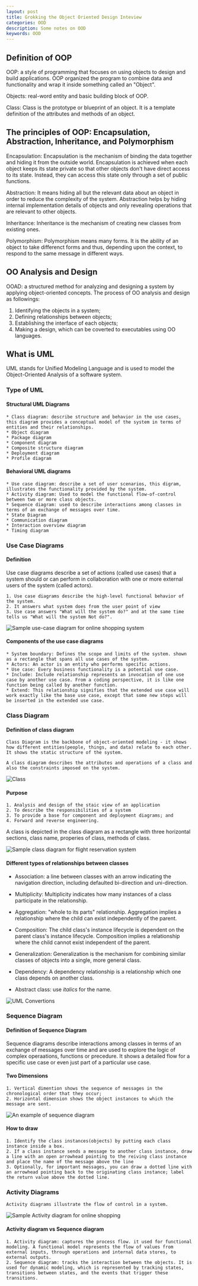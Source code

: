```yaml
---
layout: post
title: Grokking the Object Oriented Design Inteview
categories: OOD
description: Some notes on OOD
keywords: OOD
---
```


## Definition of OOP

OOP: a style of programming that focuses on using objects to design and build applications. OOP organized the program to combine data and functionality and wrap it inside something called an "Object".

Objects: real-word entity and basic building block of OOP.

Class: Class is the prototype or blueprint of an object. It is a template definition of the attributes and methods of an object.

## The principles of OOP: Encapsulation, Abstraction, Inheritance, and Polymorphism

Encapsulation: Encapsulation is the mechanism of binding the data together and hiding it from the outside world. Encapsulation is achieved when each object keeps its state private so that other objects don't have direct access to its state. Instead, they can access this state only through a set of public functions.

Abstraction: It means hiding all but the relevant data about an object in order to reduce the complexity of the system. Abstraction helps by hiding internal implementation details of objects and only revealing operations that are relevant to other objects.

Inheritance: Inheritance is the mechanism of creating new classes from existing ones.

Polymorphism: Polymorphism means many forms. It is the ability of an object to take differenct forms and thus, depending upon the context, to respond to the same message in different ways.

## OO Analysis and Design

OOAD: a structured method for analyzing and designing a system by applying object-oriented concepts. The process of OO analysis and design as followings:

1. Identifying the objects in a system;
2. Defining relationships between objects;
3. Establishing the interface of each objects;
4. Making a design, which can be coverted to executables using OO languages.

## What is UML

UML stands for Unified Modeling Language and is used to model the Object-Oriented Analysis of a software system.

### Type of UML

#### Structural UML Diagrams

    * Class diagram: describe structure and behavior in the use cases, this diagram provides a conceptual model of the system in terms of entities and their relationships.
    * Object diagram
    * Package diagram
    * Component diagram
    * Composite structure diagram
    * Deployment diagram
    * Profile diagram
  
#### Behavioral UML diagrams

    * Use case diagram: describe a set of user scenarios, this digram, illustrates the functionality provided by the system.
    * Activity diagram: Used to model the functional flow-of-control between two or more class objects.
    * Sequence diagram: used to describe interactions among classes in terms of an exchange of messages over time.
    * State Diagram
    * Communication diagram
    * Interaction overview diagram
    * Timing diagram

### Use Case Diagrams

#### Definition

Use case diagrams describe a set of actions (called use cases) that a system should or can perform in collaboration with one or more external users of the system (called actors).

    1. Use case diagrams describe the high-level functional behavior of the system. 
    2. It answers what system does from the user point of view
    3. Use case answers "What will the system do?" and at the same time tells us "What will the system Not do?". 
   
![Sample use-case diagram for online shopping system](https://github.com/wbing520/wbing520.github.io/blob/master/images/OOD/Use%20Case%20Diagrams%20-%20Grokking%20the%20Object%20Oriented%20Design%20Interview.png)

#### Components of the use case diagrams

    * System boundary: Defines the scope and limits of the system. shown as a rectangle that spans all use cases of the system. 
    * Actors: An actor is an entity who performs specific actions. 
    * Use case: Every business functionality is a potential use case.
    * Include: Include relationship represents an invocation of one use case by another use case. From a coding perspective, it is like one function being called by another function.
    * Extend: This relationship signifies that the extended use case will work exactly like the base use case, except that some new steps will be inserted in the extended use case.
  
### Class Diagram

#### Definition of class diagram

    Class Diagram is the backbone of object-oriented modeling - it shows how different entities(people, things, and data) relate to each other. It shows the static structure of the system.  

    A class diagram describes the attributes and operations of a class and also the constraints imposed on the system. 
![Class](https://github.com/wbing520/wbing520.github.io/blob/master/images/OOD/Class%20Diagram%20-%20Grokking%20the%20Object%20Oriented%20Design%20Interview.png)

#### Purpose

    1. Analysis and design of the staic view of an application
    2. To describe the responsibilities of a system
    3. To provide a base for component and deployment diagrams; and 
    4. Forward and reverse engineering.

A class is depicted in the class diagram as a rectangle with three horizontal sections, class name, properies of class, methods of class.

![Sample class diagram for flight reservation system](https://raw.githubusercontent.com/wbing520/wbing520.github.io/master/images/OOD/FightReserveSystem_Class%20Diagram%20-%20Grokking%20the%20Object%20Oriented%20Design%20Interview.png)

#### Different types of relationships between classes

* Association: a line between classes with an arrow indicating the navigation direction, including defaulted bi-direction and uni-direction.

* Multiplicity: Multiplicity indicates how many instances of a class participate in the relationship.

* Aggregation: "whole to its parts" relationship. Aggregation implies a relationship where the child can exist independently of the parent.

* Composition: The child class's instance lifecycle is dependent on the parent class's instance lifecycle. Composition implies a relationship where the child cannot exist independent of the parent.

* Generalization: Generalization is the mechanism for combining similar classes of objects into a single, more general class.

* Dependency: A dependency relationship is a relationship which one class depends on another class.
  
* Abstract class: use *italics* for the name.

![UML Convertions](https://github.com/wbing520/wbing520.github.io/blob/master/images/OOD/UML%20Conversion-Class%20Diagram%20-%20Grokking%20the%20Object%20Oriented%20Design%20Interview(1).png)

### Sequence Diagram

#### Definition of Sequence Diagram

Sequence diagrams describe interactions among classes in terms of an exchange of messages over time and are used to explore the logic of complex operaations, functions or precedure. It shows a detailed flow for a specific use case or even just part of a particular use case.

#### Two Dimensions

    1. Vertical dimention shows the sequence of messages in the chronological order that they occur;
    2. Horizontal dimension shows the object instances to which the message are sent.

![An example of sequence diagram](https://github.com/wbing520/wbing520.github.io/blob/master/images/OOD/Sequence%20diagram%20-%20Grokking%20the%20Object%20Oriented%20Design%20Interview.png)

#### How to draw

    1. Identify the class instances(objects) by putting each class instance inside a box. 
    2. If a class instance sends a message to another class instance, draw a line with an open arrowhead pointing to the reiving class instance and place the name of the message above the line
    3. Optionally, for important messages, you can draw a dotted line with an arrowhead pointing back to the originating class instance; label the return value above the dotted line.

### Activity Diagrams

    Activity diagrams illustrate the flow of control in a system. 
![Sample Activity diagram for online shopping](https://github.com/wbing520/wbing520.github.io/blob/master/images/OOD/Activity%20Diagrams%20-%20Grokking%20the%20Object%20Oriented%20Design%20Interview.png)

#### Activity diagram vs Sequence diagram

    1. Activity diagram: captures the process flow. it used for functional modeling. A functional model represents the flow of values from external inputs, through operations and internal data stores, to external outputs. 
    2. Sequence diagram: tracks the interaction between the objects. It is used for dynamic modeling, which is represented by tracking states, transitions between states, and the events that trigger these transitions.
